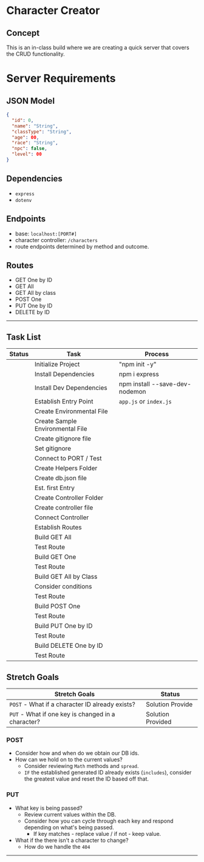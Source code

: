 # Character Creator

## Concept

This is an in-class build where we are creating a quick server that covers the CRUD functionality.

# Server Requirements

## JSON Model

```json
{
  "id": 0,
  "name": "String",
  "classType": "String",
  "age": 00,
  "race": "String",
  "npc": false,
  "level": 00
}
```

## Dependencies

- `express`
- `dotenv`

## Endpoints

- base: `localhost:[PORT#]`
- character controller: `/characters`
- route endpoints determined by method and outcome.

## Routes

- GET One by ID
- GET All
- GET All by class
- POST One
- PUT One by ID
- DELETE by ID

---

## Task List

| Status | Task                             | Process                |
| ------ | -------------------------------- | ---------------------- |
|        | Initialize Project               |    "npm init -y"                 |
|        | Install Dependencies             |    npm i express                    |
|        | Install Dev Dependencies         |            npm install  --save-dev-nodemon           |
|        | Establish Entry Point            | `app.js` or `index.js` |
|        | Create Environmental File        |                        |
|        | Create Sample Environmental File |                        |
|        | Create gitignore file            |                        |
|        | Set gitignore                    |                        |
|        | Connect to PORT / Test           |                        |
|        | Create Helpers Folder            |                        |
|        | Create db.json file              |                        |
|        | Est. first Entry                 |                        |
|        | Create Controller Folder         |                        |
|        | Create controller file           |                        |
|        | Connect Controller               |                        |
|        | Establish Routes                 |                        |
|        | Build GET All                    |                        |
|        | Test Route                       |                        |
|        | Build GET One                    |                        |
|        | Test Route                       |                        |
|        | Build GET All by Class           |                        |
|        | Consider conditions              |                        |
|        | Test Route                       |                        |
|        | Build POST One                   |                        |
|        | Test Route                       |                        |
|        | Build PUT One by ID              |                        |
|        | Test Route                       |                        |
|        | Build DELETE One by ID           |                        |
|        | Test Route                       |                        |

## Stretch Goals

| Stretch Goals                                      | Status            |
| -------------------------------------------------- | ----------------- |
| `POST` - What if a character ID already exists?    | Solution Provide  |
| `PUT` - What if one key is changed in a character? | Solution Provided |

### POST

- Consider how and when do we obtain our DB ids.
- How can we hold on to the current values?
  - Consider reviewing `Math` methods and `spread`.
  - `IF` the established generated ID already exists (`includes`), consider the greatest value and reset the ID based off that.

### PUT

- What key is being passed?
  - Review current values within the DB.
  - Consider how you can cycle through each key and respond depending on what's being passed.
    - If key matches - replace value / if not - keep value.
- What if the there isn't a character to change?
  - How do we handle the `404`

---
